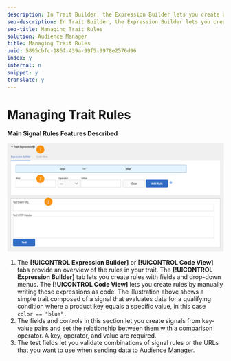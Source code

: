 ```yaml
---
description: In Trait Builder, the Expression Builder lets you create and test rules that establish audience qualification requirements. Rules consist of key-value pairs such as "color == blue" or "price > 100". Comparison operators establish the relationship between keys and values. Boolean expressions determine the relationship between rule groups.
seo-description: In Trait Builder, the Expression Builder lets you create and test rules that establish audience qualification requirements. Rules consist of key-value pairs such as "color == blue" or "price > 100". Comparison operators establish the relationship between keys and values. Boolean expressions determine the relationship between rule groups.
seo-title: Managing Trait Rules
solution: Audience Manager
title: Managing Trait Rules
uuid: 5895cbfc-186f-439a-99f5-9978e2576d96
index: y
internal: n
snippet: y
translate: y
---
```


# Managing Trait Rules

**Main Signal Rules Features Described** 

![](assets/managing_trait_rules.PNG) 
1. The **[!UICONTROL  Expression Builder]** or **[!UICONTROL  Code View]** tabs provide an overview of the rules in your trait. The **[!UICONTROL  Expression Builder]** tab lets you create rules with fields and drop-down menus. The **[!UICONTROL  Code View]** lets you create rules by manually writing those expressions as code. The illustration above shows a simple trait composed of a signal that evaluates data for a qualifying condition where a product key equals a specific value, in this case ` color == "blue".`
1. The fields and controls in this section let you create signals from key-value pairs and set the relationship between them with a comparison operator. A key, operator, and value are required.
1. The test fields let you validate combinations of signal rules or the URLs that you want to use when sending data to Audience Manager.

